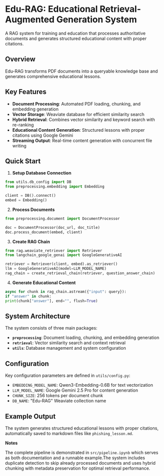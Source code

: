 # Edu-RAG: Educational Retrieval-Augmented Generation System

A RAG system for training and education that processes authoritative documents and generates structured educational content with proper citations.

## Overview

Edu-RAG transforms PDF documents into a queryable knowledge base and generates comprehensive educational lessons.

## Key Features

- **Document Processing**: Automated PDF loading, chunking, and embedding generation
- **Vector Storage**: Weaviate database for efficient similarity search
- **Hybrid Retrieval**: Combines vector similarity and keyword search with re-ranking
- **Educational Content Generation**: Structured lessons with proper citations using Google Gemini
- **Streaming Output**: Real-time content generation with concurrent file writing

## Quick Start

1. **Setup Database Connection**
```python
from utils.db_config import DB
from preprocessing.embedding import Embedding

client = DB().connect()
embed = Embedding()
```

2. **Process Documents**
```python
from preprocessing.document import DocumentProcessor

doc = DocumentProcessor(doc_url, doc_title)
doc.process_document(embed, client)
```

3. **Create RAG Chain**
```python
from rag.weaviate_retriever import Retriever
from langchain_google_genai import GoogleGenerativeAI

retriever = Retriever(client, embed).as_retriever()
llm = GoogleGenerativeAI(model=LLM_MODEL_NAME)
rag_chain = create_retrieval_chain(retriever, question_answer_chain)
```

4. **Generate Educational Content**
```python
async for chunk in rag_chain.astream({"input": query}):
if "answer" in chunk:
print(chunk["answer"], end="", flush=True)
```

## System Architecture

The system consists of three main packages:

- **`preprocessing`**: Document loading, chunking, and embedding generation
- **`retrieval`**: Vector similarity search and context retrieval
- **`utils`**: Database management and system configuration

## Configuration

Key configuration parameters are defined in `utils/config.py`:

- `EMBEDDING_MODEL_NAME`: Qwen3-Embedding-0.6B for text vectorization
- `LLM_MODEL_NAME`: Google Gemini 2.5 Pro for content generation
- `CHUNK_SIZE`: 256 tokens per document chunk
- `DB_NAME`: "Edu-RAG" Weaviate collection name

## Example Output

The system generates structured educational lessons with proper citations, automatically saved to markdown files like `phishing_lesson.md`.

**Notes**

The complete pipeline is demonstrated in `src/pipeline.ipynb` which serves as both documentation and a runnable example.The system includes duplicate detection to skip already processed documents and uses hybrid chunking with metadata preservation for optimal retrieval performance.